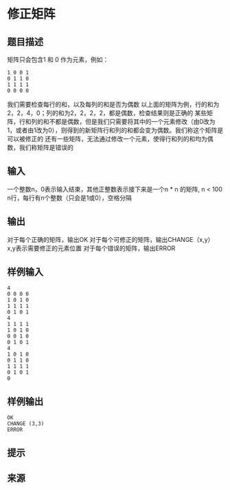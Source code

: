# 修正矩阵

## 题目描述

矩阵只会包含1 和 0 作为元素，例如：

```text
1 0 0 1
0 1 1 0
1 1 1 1
0 0 0 0
```

我们需要检查每行的和，以及每列的和是否为偶数
以上面的矩阵为例，行的和为2，2，4，0；列的和为2，2，2，2，都是偶数，检查结果则是正确的
某些矩阵，行和列的和不都是偶数，但是我们只需要将其中的一个元素修改（由0改为1，或者由1改为0），则得到的新矩阵行和列的和都会变为偶数。我们称这个矩阵是可以被修正的
还有一些矩阵，无法通过修改一个元素，使得行和列的和均为偶数，我们称矩阵是错误的

## 输入

一个整数n，0表示输入结束，其他正整数表示接下来是一个n * n 的矩阵, n < 100
n行，每行有n个整数（只会是1或0），空格分隔

## 输出

对于每个正确的矩阵，输出OK
对于每个可修正的矩阵，输出CHANGE（x,y） x,y表示需要修正的元素位置
对于每个错误的矩阵，输出ERROR

## 样例输入

```text
4
0 0 0 0
1 0 1 0
1 1 1 1
0 1 0 1
4
1 1 1 1
1 0 1 0
0 0 1 0
0 1 0 1
4
1 0 1 0
0 1 1 0
1 1 1 1
0 1 0 1
0
```

## 样例输出

```text
OK
CHANGE (3,3)
ERROR
```

## 提示

## 来源

